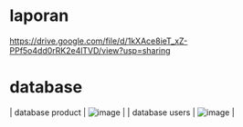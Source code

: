 # laporan

https://drive.google.com/file/d/1kXAce8ieT_xZ-PPf5o4dd0rRK2e4lTVD/view?usp=sharing


# database

| database product  | ![image](https://github.com/user-attachments/assets/875afd7c-972f-4a9b-97a0-9a164ddf2988) |
| database users    | ![image](https://github.com/user-attachments/assets/d2630907-7fe8-4941-875b-84e236822e8e) |

